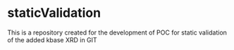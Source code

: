 # staticValidation
This is a repository created for the development of POC for static validation of the added kbase XRD in GIT
